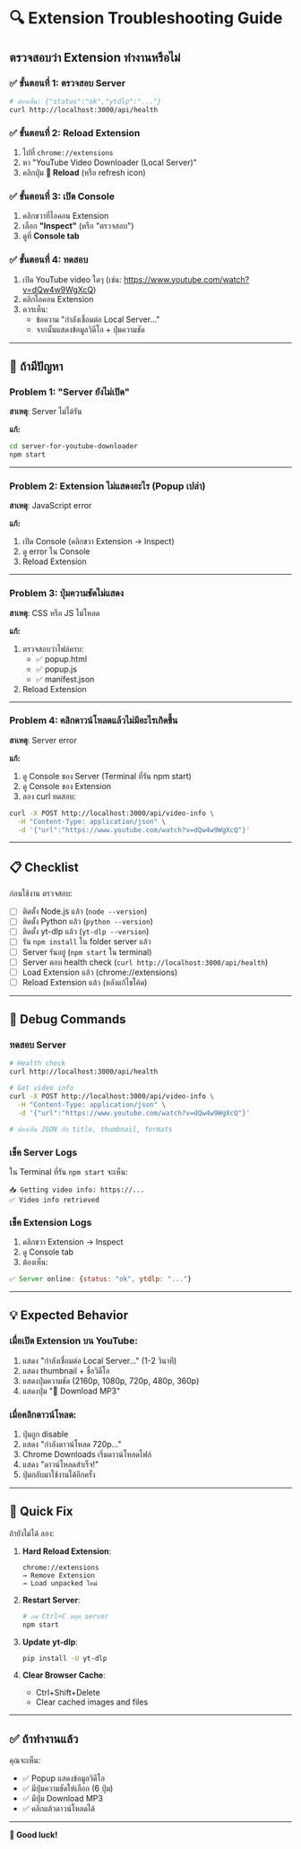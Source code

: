 # 🔍 Extension Troubleshooting Guide

## ตรวจสอบว่า Extension ทำงานหรือไม่

### ✅ ขั้นตอนที่ 1: ตรวจสอบ Server
```bash
# ต้องเห็น: {"status":"ok","ytdlp":"..."}
curl http://localhost:3000/api/health
```

### ✅ ขั้นตอนที่ 2: Reload Extension
1. ไปที่ `chrome://extensions`
2. หา "YouTube Video Downloader (Local Server)"
3. คลิกปุ่ม **🔄 Reload** (หรือ refresh icon)

### ✅ ขั้นตอนที่ 3: เปิด Console
1. คลิกขวาที่ไอคอน Extension
2. เลือก **"Inspect"** (หรือ "ตรวจสอบ")
3. ดูที่ **Console tab**

### ✅ ขั้นตอนที่ 4: ทดสอบ
1. เปิด YouTube video ใดๆ (เช่น: https://www.youtube.com/watch?v=dQw4w9WgXcQ)
2. คลิกไอคอน Extension
3. ควรเห็น:
   - ข้อความ "กำลังเชื่อมต่อ Local Server..."
   - จากนั้นแสดงข้อมูลวิดีโอ + ปุ่มความชัด

---

## 🐛 ถ้ามีปัญหา

### Problem 1: "Server ยังไม่เปิด"
**สาเหตุ**: Server ไม่ได้รัน

**แก้:**
```bash
cd server-for-youtube-downloader
npm start
```

---

### Problem 2: Extension ไม่แสดงอะไร (Popup เปล่า)
**สาเหตุ**: JavaScript error

**แก้:**
1. เปิด Console (คลิกขวา Extension → Inspect)
2. ดู error ใน Console
3. Reload Extension

---

### Problem 3: ปุ่มความชัดไม่แสดง
**สาเหตุ**: CSS หรือ JS ไม่โหลด

**แก้:**
1. ตรวจสอบว่าไฟล์ครบ:
   - ✅ popup.html
   - ✅ popup.js
   - ✅ manifest.json
2. Reload Extension

---

### Problem 4: คลิกดาวน์โหลดแล้วไม่มีอะไรเกิดขึ้น
**สาเหตุ**: Server error

**แก้:**
1. ดู Console ของ Server (Terminal ที่รัน npm start)
2. ดู Console ของ Extension
3. ลอง curl ทดสอบ:
```bash
curl -X POST http://localhost:3000/api/video-info \
  -H "Content-Type: application/json" \
  -d '{"url":"https://www.youtube.com/watch?v=dQw4w9WgXcQ"}'
```

---

## 📋 Checklist

ก่อนใช้งาน ตรวจสอบ:

- [ ] ติดตั้ง Node.js แล้ว (`node --version`)
- [ ] ติดตั้ง Python แล้ว (`python --version`)
- [ ] ติดตั้ง yt-dlp แล้ว (`yt-dlp --version`)
- [ ] รัน `npm install` ใน folder server แล้ว
- [ ] Server รันอยู่ (`npm start` ใน terminal)
- [ ] Server ตอบ health check (`curl http://localhost:3000/api/health`)
- [ ] Load Extension แล้ว (chrome://extensions)
- [ ] Reload Extension แล้ว (หลังแก้ไขโค้ด)

---

## 🔧 Debug Commands

### ทดสอบ Server
```bash
# Health check
curl http://localhost:3000/api/health

# Get video info
curl -X POST http://localhost:3000/api/video-info \
  -H "Content-Type: application/json" \
  -d '{"url":"https://www.youtube.com/watch?v=dQw4w9WgXcQ"}'

# ต้องเห็น JSON กับ title, thumbnail, formats
```

### เช็ค Server Logs
ใน Terminal ที่รัน `npm start` จะเห็น:
```
📥 Getting video info: https://...
✅ Video info retrieved
```

### เช็ค Extension Logs
1. คลิกขวา Extension → Inspect
2. ดู Console tab
3. ต้องเห็น:
```javascript
✅ Server online: {status: "ok", ytdlp: "..."}
```

---

## 💡 Expected Behavior

### เมื่อเปิด Extension บน YouTube:
1. แสดง "กำลังเชื่อมต่อ Local Server..." (1-2 วินาที)
2. แสดง thumbnail + ชื่อวิดีโอ
3. แสดงปุ่มความชัด (2160p, 1080p, 720p, 480p, 360p)
4. แสดงปุ่ม "🎵 Download MP3"

### เมื่อคลิกดาวน์โหลด:
1. ปุ่มถูก disable
2. แสดง "กำลังดาวน์โหลด 720p..."
3. Chrome Downloads เริ่มดาวน์โหลดไฟล์
4. แสดง "ดาวน์โหลดสำเร็จ!"
5. ปุ่มกลับมาใช้งานได้อีกครั้ง

---

## 🎯 Quick Fix

ถ้ายังไม่ได้ ลอง:

1. **Hard Reload Extension**:
   ```
   chrome://extensions
   → Remove Extension
   → Load unpacked ใหม่
   ```

2. **Restart Server**:
   ```bash
   # กด Ctrl+C หยุด server
   npm start
   ```

3. **Update yt-dlp**:
   ```bash
   pip install -U yt-dlp
   ```

4. **Clear Browser Cache**:
   - Ctrl+Shift+Delete
   - Clear cached images and files

---

## ✅ ถ้าทำงานแล้ว

คุณจะเห็น:
- ✅ Popup แสดงข้อมูลวิดีโอ
- ✅ มีปุ่มความชัดให้เลือก (6 ปุ่ม)
- ✅ มีปุ่ม Download MP3
- ✅ คลิกแล้วดาวน์โหลดได้

---

**🚀 Good luck!**
